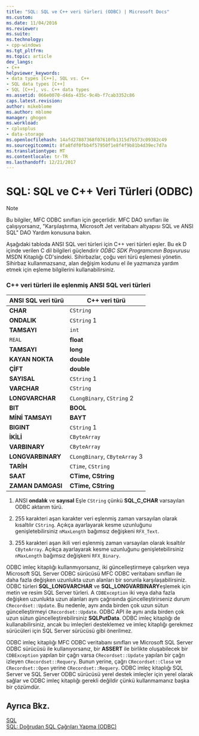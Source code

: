 ```yaml
---
title: "SQL: SQL ve C++ veri türleri (ODBC) | Microsoft Docs"
ms.custom: 
ms.date: 11/04/2016
ms.reviewer: 
ms.suite: 
ms.technology:
- cpp-windows
ms.tgt_pltfrm: 
ms.topic: article
dev_langs:
- C++
helpviewer_keywords:
- data types [C++], SQL vs. C++
- SQL data types [C++]
- SQL [C++], vs. C++ data types
ms.assetid: 066e0070-d4da-435c-9c4b-f7cab3352c86
caps.latest.revision: 
author: mikeblome
ms.author: mblome
manager: ghogen
ms.workload:
- cplusplus
- data-storage
ms.openlocfilehash: 14afd27887368f07610fb1315d7b573c09382c49
ms.sourcegitcommit: 8fa8fdf0fbb4f57950f1e8f4f9b81b4d39ec7d7a
ms.translationtype: MT
ms.contentlocale: tr-TR
ms.lasthandoff: 12/21/2017
---
```

# <a name="sql-sql-and-c-data-types-odbc"></a>SQL: SQL ve C++ Veri Türleri (ODBC)
> [!NOTE]
>  Bu bilgiler, MFC ODBC sınıfları için geçerlidir. MFC DAO sınıfları ile çalışıyorsanız, "Karşılaştırma, Microsoft Jet veritabanı altyapısı SQL ve ANSI SQL" DAO Yardım konusuna bakın.  
  
 Aşağıdaki tabloda ANSI SQL veri türleri için C++ veri türleri eşler. Bu ek D içinde verilen C dil bilgileri güçlendirir *ODBC SDK* *Programcının Başvurusu* MSDN Kitaplığı CD'sindeki. Sihirbazlar, çoğu veri türü eşlemesi yönetin. Sihirbaz kullanmazsanız, alan değişim kodunu el ile yazmanıza yardım etmek için eşleme bilgilerini kullanabilirsiniz.  
  
### <a name="ansi-sql-data-types-mapped-to-c-data-types"></a>C++ veri türleri ile eşlenmiş ANSI SQL veri türleri  
  
|ANSI SQL veri türü|C++ veri türü|  
|------------------------|---------------------|  
|**CHAR**|`CString`|  
|**ONDALIK**|`CString` 1|  
|**TAMSAYI**|`int`|  
|`REAL`|**float**|  
|**TAMSAYI**|**long**|  
|**KAYAN NOKTA**|**double**|  
|**ÇİFT**|**double**|  
|**SAYISAL**|`CString` 1|  
|**VARCHAR**|`CString`|  
|**LONGVARCHAR**|`CLongBinary`, `CString` 2|  
|**BIT**|**BOOL**|  
|**MİNİ TAMSAYI**|**BAYT**|  
|**BIGINT**|`CString` 1|  
|**İKİLİ**|`CByteArray`|  
|**VARBINARY**|`CByteArray`|  
|**LONGVARBINARY**|`CLongBinary`, `CByteArray` 3|  
|**TARİH**|`CTime`, `CString`|  
|**SAAT**|**CTime, CString**|  
|**ZAMAN DAMGASI**|**CTime, CString**|  
  
 1. ANSI **ondalık** ve **sayısal** Eşle `CString` çünkü **SQL_C_CHAR** varsayılan ODBC aktarım türü.  
  
 2. 255 karakteri aşan karakter veri eşlenmiş zaman varsayılan olarak kısaltılır `CString`. Açıkça ayarlayarak kesme uzunluğunu genişletebilirsiniz `nMaxLength` bağımsız değişkeni `RFX_Text`.  
  
 3. 255 karakteri aşan ikili veri eşlenmiş zaman varsayılan olarak kısaltılır `CByteArray`. Açıkça ayarlayarak kesme uzunluğunu genişletebilirsiniz `nMaxLength` bağımsız değişkeni `RFX_Binary`.  
  
 ODBC imleç kitaplığı kullanmıyorsanız, iki güncelleştirmeye çalışırken veya Microsoft SQL Server ODBC sürücüsü MFC ODBC veritabanı sınıfları ile daha fazla değişken uzunlukta uzun alanları bir sorunla karşılaşabilirsiniz. ODBC türleri **SQL_LONGVARCHAR** ve **SQL_LONGVARBINARY**eşlemek için metin ve resim SQL Server türleri. A `CDBException` iki veya daha fazla değişken uzunlukta uzun alanları aynı çağrısında güncelleştirirseniz durum `CRecordset::Update`. Bu nedenle, aynı anda birden çok uzun sütun güncelleştirmeyi `CRecordset::Update`. ODBC API ile aynı anda birden çok uzun sütun güncelleştirebilirsiniz **SQLPutData**. ODBC imleç kitaplığı de kullanabilirsiniz, ancak bu imleçleri desteklemez ve imleç kitaplığı gerekmez sürücüleri için SQL Server sürücüsü gibi önerilmez.  
  
 ODBC imleç kitaplığı MFC ODBC veritabanı sınıfları ve Microsoft SQL Server ODBC sürücüsü ile kullanıyorsanız, bir **ASSERT** ile birlikte oluşabilecek bir `CDBException` yapılan bir çağrı varsa `CRecordset::Update` yapılan bir çağrı izleyen `CRecordset::Requery`. Bunun yerine, çağrı `CRecordset::Close` ve `CRecordset::Open` yerine `CRecordset::Requery`. ODBC imleç kitaplığı SQL Server ve SQL Server ODBC sürücüsü yerel destek imleçler için yerel olarak sağlar ve ODBC imleç kitaplığı gerekli değildir çünkü kullanmamanız başka bir çözümdür.  
  
## <a name="see-also"></a>Ayrıca Bkz.  
 [SQL](../../data/odbc/sql.md)   
 [SQL: Doğrudan SQL Çağrıları Yapma (ODBC)](../../data/odbc/sql-making-direct-sql-calls-odbc.md)